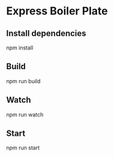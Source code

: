 # Express Boiler Plate

## Install dependencies

npm install

## Build

npm run build

## Watch

npm run watch

## Start

npm run start

